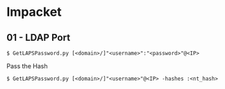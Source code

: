 # Impacket

## 01 - LDAP Port

```
$ GetLAPSPassword.py [<domain>/]"<username>":"<password>"@<IP>
```

Pass the Hash

```
$ GetLAPSPassword.py [<domain>/]"<username>"@<IP> -hashes :<nt_hash>
```